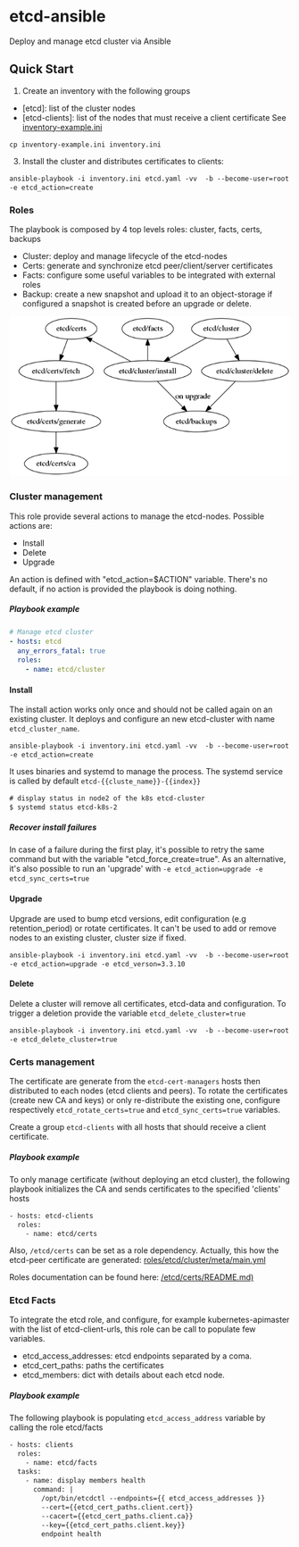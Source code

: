 # etcd-ansible
Deploy and manage etcd cluster via Ansible


## Quick Start

1. Create an inventory with the following groups
 - [etcd]:  list of the cluster nodes
 - [etcd-clients]: list of the nodes that must receive a client certificate
See [inventory-example.ini](https://github.com/ant31/etcd-ansible/blob/master/inventory-example.ini)
```
cp inventory-example.ini inventory.ini
```

3. Install the cluster and distributes certificates to clients:
```
ansible-playbook -i inventory.ini etcd.yaml -vv  -b --become-user=root   -e etcd_action=create
```


### Roles

The playbook is composed by 4 top levels roles: cluster, facts, certs, backups

- Cluster: deploy and manage lifecycle of the etcd-nodes
- Certs: generate and synchronize etcd peer/client/server certificates
- Facts: configure some useful variables to be integrated with external roles
- Backup: create a new snapshot and upload it to an object-storage if configured
          a snapshot is created before an upgrade or delete.

![Dependencies](Docs/ansible-roles.png)

### Cluster management

This role provide several actions to manage the etcd-nodes.
Possible actions are:
 - Install
 - Delete
 - Upgrade

An action is defined with "etcd_action=$ACTION" variable. There's no default, if no action is provided the playbook is doing nothing.

##### Playbook example

```yaml
# Manage etcd cluster
- hosts: etcd
  any_errors_fatal: true
  roles:
    - name: etcd/cluster

```

#### Install

The install action works only once and should not be called again on an existing cluster.
It deploys and configure an new etcd-cluster with name `etcd_cluster_name`.

```
ansible-playbook -i inventory.ini etcd.yaml -vv  -b --become-user=root  -e etcd_action=create
```

It uses binaries and systemd to manage the process. The systemd service is called by default `etcd-{{cluste_name}}-{{index}}`
```
# display status in node2 of the k8s etcd-cluster
$ systemd status etcd-k8s-2
```


##### Recover install failures

In case of a failure during the first play, it's possible to retry the same command but with the variable "etcd_force_create=true".
As an alternative, it's also possible to run an 'upgrade' with `-e etcd_action=upgrade -e etcd_sync_certs=true`

#### Upgrade

Upgrade are used to bump etcd versions, edit configuration (e.g retention_period) or rotate certificates.
It can't be used to add or remove nodes to an existing cluster, cluster size if fixed.


```
ansible-playbook -i inventory.ini etcd.yaml -vv  -b --become-user=root  -e etcd_action=upgrade -e etcd_verson=3.3.10
```


#### Delete

Delete a cluster will remove all certificates, etcd-data and configuration.
To trigger a deletion provide the variable `etcd_delete_cluster=true`
```
ansible-playbook -i inventory.ini etcd.yaml -vv  -b --become-user=root  -e etcd_delete_cluster=true
```


### Certs management

The certificate are generate from the `etcd-cert-managers` hosts then distributed to each nodes (etcd clients and peers).
To rotate the certificates (create new CA and keys) or only re-distribute the existing one, configure respectively `etcd_rotate_certs=true` and `etcd_sync_certs=true` variables.

Create a group `etcd-clients` with all hosts that should receive a client certificate.

##### Playbook example

To only manage certificate (without deploying an etcd cluster), the following playbook initializes the CA and sends certificates to the specified 'clients' hosts

```
- hosts: etcd-clients
  roles:
    - name: etcd/certs
```

Also, `/etcd/certs` can be set as a role dependency. Actually, this how the etcd-peer certificate are generated: [roles/etcd/cluster/meta/main.yml](https://github.com/ant31/etcd-ansible/blob/master/roles/etcd/cluster/install/meta/main.yml#L13)

Roles documentation can be found here: [/etcd/certs/README.md)](https://github.com/ant31/etcd-ansible/tree/master/roles/etcd/certs/README.md)

### Etcd Facts

To integrate the etcd role, and configure, for example kubernetes-apimaster with the list of etcd-client-urls, this role can be call to populate few variables.
 - etcd_access_addresses: etcd endpoints separated by a coma.
 - etcd_cert_paths: paths the certificates
 - etcd_members: dict with details about each etcd node.

##### Playbook example

The following playbook is populating `etcd_access_address` variable by calling the role etcd/facts
```
- hosts: clients
  roles:
    - name: etcd/facts
  tasks:
    - name: display members health
      command: |
        /opt/bin/etcdctl --endpoints={{ etcd_access_addresses }}
        --cert={{etcd_cert_paths.client.cert}}
        --cacert={{etcd_cert_paths.client.ca}}
        --key={{etcd_cert_paths.client.key}}
        endpoint health

```
